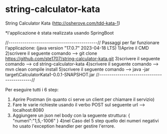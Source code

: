 # string-calculator-kata
String Calculator Kata (http://osherove.com/tdd-kata-1)

*l'applicazione è stata realizzata usando SpringBoot

//--------------------------------------------//
Passaggi per far funzionare l'applicazione:
(java version "17.0.7" 2023-04-18 LTS)
1)Aprire il CMD
2)scrivere il seguente comando --> git clone https://github.com/ste1707/string-calculator-kata.git
3)scrivere il seguente comando --> cd string-calculator-kata
4)scrivere il seguente comando --> mvn clean compile install
5)scrivere il seguente comando --> java -jar target\CalculatorKata1-0.0.1-SNAPSHOT.jar
//--------------------------------------------//

Per eseguire tutti i 6 step:
1) Aprire Postman (in quanto ci serve un client per chiamare il servizio)
2) Fare le varie richieste usando il verbo POST sul seguente url --> localhost:8080
3) Aggiungere un json nel body con la seguente struttura:
{
    "numeri":"1,5,-1006"
}
4)nel Caso del 5 step quello dei numeri negativi ho usato l'exception heandler per gestire l'errore. 

